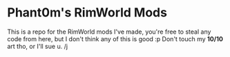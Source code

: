 # Phant0m's RimWorld Mods

This is a repo for the RimWorld mods I've made, you're free to steal any code from here, but I don't think any of this is good :p
Don't touch my **10/10** art tho, or I'll sue u. /j
